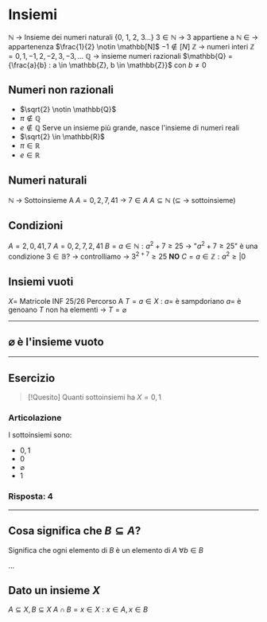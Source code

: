 # Insiemi
$\mathbb{N}$ -> Insieme dei numeri naturali {0, 1, 2, 3...}
$3 \in \mathbb{N}$ -> 3 appartiene a $\mathbb{N}$
$\in$ -> appartenenza
$\frac{1}{2} \notin \mathbb[N]$
$-1 \notin \mathbb[N]$
$\mathbb Z$ -> numeri interi
$\mathbb Z = {0, 1, -1, 2, -2, 3, -3, ...}$
$\mathbb{Q}$ -> insieme numeri razionali
$\mathbb{Q} = {\frac{a}{b} : a \in \mathbb{Z}, b \in \mathbb{Z}}$ con $b \neq 0$
## Numeri non razionali
- $\sqrt{2} \notin \mathbb{Q}$
- $\pi \notin \mathbb{Q}$
- $e \notin \mathbb{Q}$
Serve un insieme più grande, nasce l'insieme di numeri reali
- $\sqrt{2} \in \mathbb{R}$
- $\pi \in \mathbb{R}$
- $e \in \mathbb{R}$

## Numeri naturali
$\mathbb{N}$ -> Sottoinsieme A
$A = {0, 2, 7, 41}$ -> $7 \in A$
$A \subseteq \mathbb{N}$ ($\subseteq$ -> sottoinsieme)

## Condizioni
$A = {2, 0, 41, 7}$
$A = {0, 2, 7, 2, 41}$
$B = {a \in \mathbb{N}: a^{2}+7 \geq 25}$ -> "$a^{2}+7 \geq 25$" è una condizione
$3 \in \mathbb{B}?$ -> controlliamo -> $3^{2+7} \geq 25$ **NO**
$C = {a \in \mathbb{Z}}: a^{2} \geq |0$ 

## Insiemi vuoti
$X =$ Matricole INF 25/26 Percorso A
$T={a \in X}$ : 
	$a =$ è sampdoriano
	$a =$ è genoano
$T$ non ha elementi -> $T= \varnothing$ 

---

## $\varnothing$ è l'insieme vuoto

---

## Esercizio
> [!Quesito] 
>  Quanti sottoinsiemi ha $X = {0,1}$
### Articolazione
I sottoinsiemi sono:
- ${0,1}$ 
- ${0}$
- ${\varnothing}$
- $1$

### Risposta: 4

---

## Cosa significa che $B \subseteq A$?
Significa che ogni elemento di $B$ è un elemento di $A$
$\forall b \in B$

...
## Dato un insieme $X$
$A \subseteq X, B \subseteq X$
$A \cap B = {x \in X: x \in A, x \in B}$ 